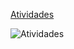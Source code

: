 [Atividades](https://drive.google.com/file/d/1LQB58Kim6w717_tyOEh-99ujBUinTh9t/view?usp=sharing)

![Atividades](https://drive.google.com/file/d/1LQB58Kim6w717_tyOEh-99ujBUinTh9t/view?usp=sharing)
